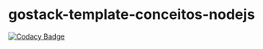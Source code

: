 # gostack-template-conceitos-nodejs
[![Codacy Badge](https://api.codacy.com/project/badge/Grade/a089e29791454312962133da2798cb8e)](https://app.codacy.com/manual/gabrielsimongianotti/gostack-template-conceitos-nodejs?utm_source=github.com&utm_medium=referral&utm_content=gabrielsimongianotti/gostack-template-conceitos-nodejs&utm_campaign=Badge_Grade_Dashboard)